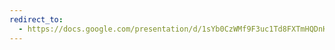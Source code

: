 ```yaml
---
redirect_to:
  - https://docs.google.com/presentation/d/1sYb0CzWMf9F3uc1Td8FXTmHQDnHXXftOQKgv-blPHpo/edit?usp=sharing
---
```

